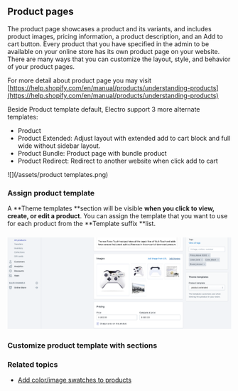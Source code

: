## Product pages

The product page showcases a product and its variants, and includes product images, pricing information, a product description, and an Add to cart button. Every product that you have specified in the admin to be available on your online store has its own product page on your website. There are many ways that you can customize the layout, style, and behavior of your product pages.

For more detail about product page you may visit [https://help.shopify.com/en/manual/products/understanding-products](https://help.shopify.com/en/manual/products/understanding-products)

Beside Product template default, Electro support 3 more alternate templates:

* Product
* Product Extended: Adjust layout with extended add to cart block and full wide without sidebar layout.
* Product Bundle: Product page with bundle product
* Product Redirect: Redirect to another website when click add to cart

![](/assets/product templates.png)

### Assign product template

A **Theme templates **section will be visible **when you click to view, create, or edit a product**. You can assign the template that you want to use for each product from the **Template suffix **list.

### ![](/assets/producttemplates.png)

### Customize product template with sections

### Related topics

* [Add color/image swatches to products](/products/product-color-variant.md)




